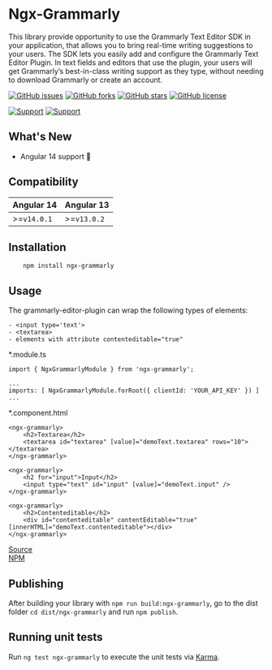 # Ngx-Grammarly

This library provide opportunity to use the Grammarly Text Editor SDK in your application, that allows you to bring real-time writing suggestions to your users. The SDK lets you easily add and configure the Grammarly Text Editor Plugin. In text fields and editors that use the plugin, your users will get Grammarly’s best-in-class writing support as they type, without needing to download Grammarly or create an account.

[![GitHub issues](https://img.shields.io/github/issues/kostetskyroma/ngx-grammarly)](https://github.com/kostetskyroma/ngx-grammarly/issues)
[![GitHub forks](https://img.shields.io/github/forks/kostetskyroma/ngx-grammarly)](https://github.com/kostetskyroma/ngx-grammarly/network)
[![GitHub stars](https://img.shields.io/github/stars/kostetskyroma/ngx-grammarly)](https://github.com/kostetskyroma/ngx-grammarly/stargazers)
[![GitHub license](https://img.shields.io/github/license/kostetskyroma/ngx-grammarly)](https://github.com/kostetskyroma/ngx-grammarly/blob/master/LICENSE)

[![Support](https://img.shields.io/badge/Support-Angular%2013%2B-blue.svg?style=flat-square)]()
[![Support](https://img.shields.io/badge/Support-Angular%2014%2B-blue.svg?style=flat-square)]()

## What's New

- Angular 14 support 🥳

## Compatibility

| Angular 14  | Angular 13  |
| ----------- | ----------- |
| >=`v14.0.1` | >=`v13.0.2` |

## Installation

        npm install ngx-grammarly

## Usage

The grammarly-editor-plugin can wrap the following types of elements:

    - <input type='text'>
    - <textarea>
    - elements with attribute contenteditable="true"

\*.module.ts

    import { NgxGrammarlyModule } from 'ngx-grammarly';

    ...
    imports: [ NgxGrammarlyModule.forRoot({ clientId: 'YOUR_API_KEY' }) ]
    ...

\*.component.html

    <ngx-grammarly>
        <h2>Textarea</h2>
        <textarea id="textarea" [value]="demoText.textarea" rows="10"> </textarea>
    </ngx-grammarly>

    <ngx-grammarly>
        <h2 for="input">Input</h2>
        <input type="text" id="input" [value]="demoText.input" />
    </ngx-grammarly>

    <ngx-grammarly>
        <h2>Contenteditable</h2>
        <div id="contenteditable" contentEditable="true" [innerHTML]="demoText.contenteditable"></div>
    </ngx-grammarly>

[Source](https://github.com/kostetskyroma/ngx-grammarly/tree/master/projects/ngx-grammarly)
<br>
[NPM](https://www.npmjs.com/package/ngx-grammarly)

## Publishing

After building your library with `npm run build:ngx-grammarly`, go to the dist folder `cd dist/ngx-grammarly` and run `npm publish`.

## Running unit tests

Run `ng test ngx-grammarly` to execute the unit tests via [Karma](https://karma-runner.github.io).
